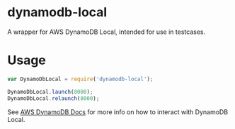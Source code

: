 # dynamodb-local

A wrapper for AWS DynamoDB Local, intended for use in testcases. 

# Usage

```javascript
var DynamoDbLocal = require('dynamodb-local');

DynamoDbLocal.launch(8000);
DynamoDbLocal.relaunch(8000);
```

See [AWS DynamoDB Docs](http://docs.aws.amazon.com/amazondynamodb/latest/developerguide/Tools.DynamoDBLocal.html) for more info on how to interact with DynamoDB Local.
